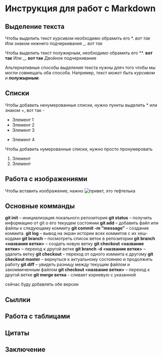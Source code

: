 # Инструкция для работ с Markdown

## Выделение текста

Чтобы выделить текст курсивом необходимо обрамить его *.
*вот так*
Или знаком нижнего подчеркивания _. _вот так_


Чтобы выделить текст полужирным, необходимо обрамить его **. **вот так**
Или __ __вот так__ Двойное подчеркивание

Альтернативные способы выделения текста нужны дляч того чтобы мы могли совмещать оба способа. Например, _текст может быть курсивом и **полужырным**._

## Списки

Чтобы добавить ненумерованные списки, нужно пункты выделить * или знаком +, вот так -
* Элемент 1
* Элемент 2
* Элемент 3
+ Элемент 4

Чтобы добавить нумерованные списки, нужно просто пронумеровать
1. Элемент
2. Элемент

## Работа с изображениями

Чтобы вставить изображение, нажно
![привет, это тефтелька ](kat.jpg)

## Основные комманды 

**git init** – инициализация локального репозитория
**git status** – получить информацию от git о его текущем состоянии
**git add** – добавить файл или файлы к следующему коммиту
**git commit -m “message”** – создание коммита.
**git log** – вывод на экран истории всех коммитов с их хеш-кодами
**git branch** – посмотреть список веток в репозитории
**git branch <название ветки>** – создать новую ветку
**git checkout <название ветки>** – переход к другой ветке
**git branch -d <название ветки>** – удалить ветку
**git checkout** – переход от одного коммита к другому
**git checkout master** – вернуться к актуальному состоянию и продолжить работу
**git diff** – увидеть разницу между текущим файлом и закоммиченным файлом
**git checkout <название ветки>** – переход к другой ветке
**git merge ветка** - сливает корневую с указанной

сейчас буду добавлять обе версии


## Сыллки

## Работа с таблицами

## Цитаты

## Заключение